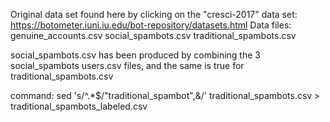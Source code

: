 Original data set found here by clicking on the "cresci-2017" data set: https://botometer.iuni.iu.edu/bot-repository/datasets.html
Data files:
genuine_accounts.csv
social_spambots.csv
traditional_spambots.csv

social_spambots.csv has been produced by combining the 3 social_spambots users.csv files, and the same is true for traditional_spambots.csv

command:
sed 's/^.*$/"traditional_spambot",&/' traditional_spambots.csv > traditional_spambots_labeled.csv